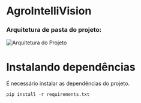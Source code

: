# AgroIntelliVision

### Arquitetura de pasta do projeto:
![Arquitetura do Projeto](image.png)

# Instalando dependências
É necessário instalar as dependências do projeto. 
```
pip install -r requirements.txt
```

